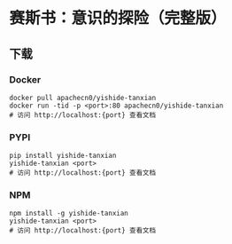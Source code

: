 # 赛斯书：意识的探险（完整版）

## 下载

### Docker

```
docker pull apachecn0/yishide-tanxian
docker run -tid -p <port>:80 apachecn0/yishide-tanxian
# 访问 http://localhost:{port} 查看文档
```

### PYPI

```
pip install yishide-tanxian
yishide-tanxian <port>
# 访问 http://localhost:{port} 查看文档
```

### NPM

```
npm install -g yishide-tanxian
yishide-tanxian <port>
# 访问 http://localhost:{port} 查看文档
```